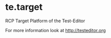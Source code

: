 te.target
=========

RCP Target Platform of the Test-Editor

For more information look at http://testeditor.org
